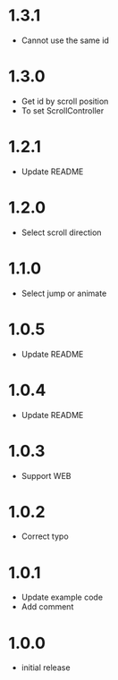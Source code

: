 # 1.3.1
- Cannot use the same id

# 1.3.0
- Get id by scroll position
- To set ScrollController

# 1.2.1
- Update README

# 1.2.0
- Select scroll direction

# 1.1.0
- Select jump or animate

# 1.0.5
- Update README

# 1.0.4
- Update README

# 1.0.3
- Support WEB

# 1.0.2
- Correct typo

# 1.0.1
- Update example code
- Add comment

# 1.0.0
- initial release
